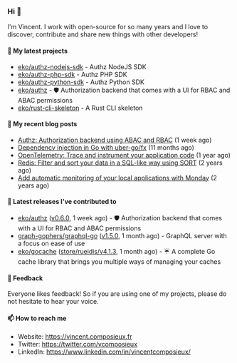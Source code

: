 ### Hi 👋

I'm Vincent. I work with open-source for so many years and I love to discover, contribute and share new things with other developers!

#### 🌱  My latest projects


- [eko/authz-nodejs-sdk](https://github.com/eko/authz-nodejs-sdk) - Authz NodeJS SDK
- [eko/authz-php-sdk](https://github.com/eko/authz-php-sdk) - Authz PHP SDK
- [eko/authz-python-sdk](https://github.com/eko/authz-python-sdk) - Authz Python SDK
- [eko/authz](https://github.com/eko/authz) - 🛡️ Authorization backend that comes with a UI for RBAC and ABAC permissions
- [eko/rust-cli-skeleton](https://github.com/eko/rust-cli-skeleton) - A Rust CLI skeleton

#### 📜  My recent blog posts


- [Authz: Authorization backend using ABAC and RBAC](https://vincent.composieux.fr/article/authz-authorisation-backend-using-rbac-and-abac) (1 week ago)
- [Dependency injection in Go with uber-go/fx](https://vincent.composieux.fr/article/dependency-injection-in-go-with-uber-go-fx) (11 months ago)
- [OpenTelemetry: Trace and instrument your application code](https://vincent.composieux.fr/article/opentelemetry-trace-and-instrument-your-application-code) (1 year ago)
- [Redis: Filter and sort your data in a SQL-like way using SORT](https://vincent.composieux.fr/article/redis-filter-and-sort-your-data-in-a-sql-like-way-using-sort) (2 years ago)
- [Add automatic monitoring of your local applications with Monday](https://vincent.composieux.fr/article/add-automatic-monitoring-of-your-local-applications-with-monday) (2 years ago)

#### 🔭  Latest releases I've contributed to


- [eko/authz](https://github.com/eko/authz) ([v0.6.0](https://github.com/eko/authz/releases/tag/v0.6.0), 1 week ago) - 🛡️ Authorization backend that comes with a UI for RBAC and ABAC permissions
- [graph-gophers/graphql-go](https://github.com/graph-gophers/graphql-go) ([v1.5.0](https://github.com/graph-gophers/graphql-go/releases/tag/v1.5.0), 1 month ago) - GraphQL server with a focus on ease of use
- [eko/gocache](https://github.com/eko/gocache) ([store/rueidis/v4.1.3](https://github.com/eko/gocache/releases/tag/store/rueidis/v4.1.3), 1 month ago) - ☔️ A complete Go cache library that brings you multiple ways of managing your caches

#### 💬  Feedback

Everyone likes feedback! So if you are using one of my projects, please do not hesitate to hear your voice.

#### 📫  How to reach me

- Website: https://vincent.composieux.fr
- Twitter: https://twitter.com/vcomposieux
- LinkedIn: https://www.linkedin.com/in/vincentcomposieux/
